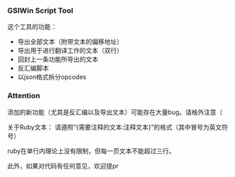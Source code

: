 ### GSIWin Script Tool

这个工具的功能：
+ 导出全部文本（附带文本的偏移地址）
+ 导出用于进行翻译工作的文本（双行）
+ 回封上一条功能所导出的文本
+ 反汇编脚本
+ 以json格式拆分opcodes

### Attention
添加的新功能（尤其是反汇编以及导出文本）可能存在大量bug。请格外注意（


关于Ruby文本：
请遵照“{需要注释的文本:注释文本}”的格式（其中冒号为英文符号）


ruby在单行内理论上没有限制，但每一页文本不能超过三行。

此外，如果对代码有任何意见，欢迎提pr
